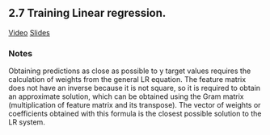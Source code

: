 ## 2.7 Training Linear regression.
[Video](https://www.youtube.com/watch?v=hx6nak-Y11g&list=PL3MmuxUbc_hIhxl5Ji8t4O6lPAOpHaCLR&index=18)
[Slides](https://www.slideshare.net/AlexeyGrigorev/ml-zoomcamp-2-slides)
### Notes
Obtaining predictions as close as possible to y target values requires the calculation of weights from the general LR equation. The feature matrix does not have an inverse because it is not square, so it is required to obtain an approximate solution, which can be obtained using the Gram matrix (multiplication of feature matrix and its transpose). The vector of weights or coefficients obtained with this formula is the closest possible solution to the LR system.

